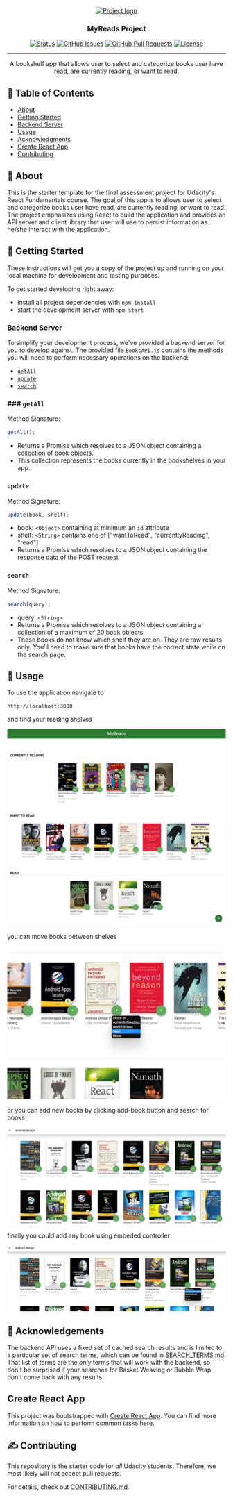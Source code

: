<p align="center">
  <a href="" rel="noopener">
 <img width=200px height=200px src="[https://i.imgur.com/6wj0hh6.jpg](https://github.com/aboudeif/myreads-react/blob/main/screenshots/Screenshot%202022-12-21%20185814.png)" alt="Project logo"></a>
</p>

<h3 align="center">MyReads Project</h3>

<div align="center">

[![Status](https://img.shields.io/badge/status-active-success.svg)]()
[![GitHub Issues](https://img.shields.io/github/issues/kylelobo/The-Documentation-Compendium.svg)](https://github.com/kylelobo/The-Documentation-Compendium/issues)
[![GitHub Pull Requests](https://img.shields.io/github/issues-pr/kylelobo/The-Documentation-Compendium.svg)](https://github.com/kylelobo/The-Documentation-Compendium/pulls)
[![License](https://img.shields.io/badge/license-MIT-blue.svg)](/LICENSE)

</div>

---

<p align="center"> A bookshelf app that allows user to select and categorize books user have read, are currently reading, or want to read.
    <br> 
</p>

## 📝 Table of Contents

- [About](#about)
- [Getting Started](#getting_started)
- [Backend Server](#backend_server)
- [Usage](#usage)
- [Acknowledgments](#acknowledgement)
- [Create React App](#createreactapp)
- [Contributing](#contributing)

## 🧐 About <a name = "about"></a>

This is the starter template for the final assessment project for Udacity's React Fundamentals course. The goal of this app is to allows user to select and categorize books user have read, are currently reading, or want to read. The project emphasizes using React to build the application and provides an API server and client library that user will use to persist information as he/she interact with the application.

## 🏁 Getting Started <a name = "getting_started"></a>

These instructions will get you a copy of the project up and running on your local machine for development and testing purposes.

To get started developing right away:

- install all project dependencies with `npm install`
- start the development server with `npm start`

### Backend Server <a name = "backend_server"></a>

To simplify your development process, we've provided a backend server for you to develop against. The provided file [`BooksAPI.js`](starter/src/BooksAPI.js) contains the methods you will need to perform necessary operations on the backend:

- [`getAll`](#getall)
- [`update`](#update)
- [`search`](#search)

### ### `getAll`

Method Signature:

```js
getAll();
```

- Returns a Promise which resolves to a JSON object containing a collection of book objects.
- This collection represents the books currently in the bookshelves in your app.

### `update`

Method Signature:

```js
update(book, shelf);
```

- book: `<Object>` containing at minimum an `id` attribute
- shelf: `<String>` contains one of ["wantToRead", "currentlyReading", "read"]
- Returns a Promise which resolves to a JSON object containing the response data of the POST request

### `search`

Method Signature:

```js
search(query);
```

- query: `<String>`
- Returns a Promise which resolves to a JSON object containing a collection of a maximum of 20 book objects.
- These books do not know which shelf they are on. They are raw results only. You'll need to make sure that books have the correct state while on the search page.


## 🎈 Usage <a name="usage"></a>

To use the application navigate to 
```
http://localhost:3000
```
and find your reading shelves

[![home](screenshots/screencapture-localhost-3000-2022-12-21-18_23_26.png)]()

you can move books between shelves

[![move](screenshots/Screenshot-2022-12-21-182426.png)]()

or you can add new books by clicking add-book button and search for books

[![search](screenshots/Screenshot-2022-12-21-182509.png)]()

finally you could add any book using embeded controller

[![add](screenshots/Screenshot-2022-12-21-182545.png)]()


## 🎉 Acknowledgements <a name = "acknowledgement"></a>

The backend API uses a fixed set of cached search results and is limited to a particular set of search terms, which can be found in [SEARCH_TERMS.md](SEARCH_TERMS.md). That list of terms are the _only_ terms that will work with the backend, so don't be surprised if your searches for Basket Weaving or Bubble Wrap don't come back with any results.

## Create React App <a name = "createreactapp"></a>

This project was bootstrapped with [Create React App](https://github.com/facebook/create-react-app). You can find more information on how to perform common tasks [here](https://github.com/facebook/create-react-app/blob/main/packages/cra-template/template/README.md).

## ✍️ Contributing <a name = "contributing"></a>

This repository is the starter code for _all_ Udacity students. Therefore, we most likely will not accept pull requests.

For details, check out [CONTRIBUTING.md](CONTRIBUTING.md).
